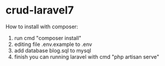 # crud-laravel7

How to install with composer:

1. run cmd "composer install"
2. editing file .env.example to .env
3. add database blog.sql to mysql
4. finish you can running laravel with cmd "php artisan serve"